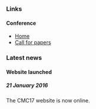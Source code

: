 ### Links

#### Conference

* [Home](/)
* [Call for papers](/call-for-papers/)



### Latest news

#### Website launched
##### 21 January 2016
The CMC17 website is now online.
